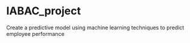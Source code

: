 # IABAC_project
Create a predictive model using machine learning techniques to predict employee performance
